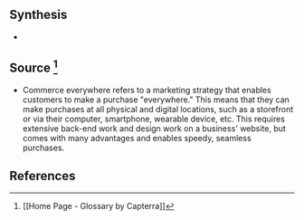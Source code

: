 ## Synthesis
- 
## Source [^1]
- Commerce everywhere refers to a marketing strategy that enables customers to make a purchase "everywhere." This means that they can make purchases at all physical and digital locations, such as a storefront or via their computer, smartphone, wearable device, etc. This requires extensive back-end work and design work on a business' website, but comes with many advantages and enables speedy, seamless purchases.
## References

[^1]: [[Home Page - Glossary by Capterra]]